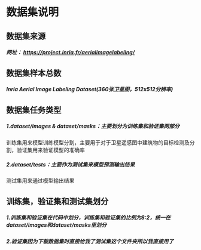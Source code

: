 # 数据集说明
## 数据集来源
#####  网址： https://project.inria.fr/aerialimagelabeling/

## 数据集样本总数
##### Inria Aerial Image Labeling Dataset(360张卫星图，512x512分辨率)
 
## 数据集任务类型
##### 1.dataset/images & dataset/masks：主要划分为训练集和验证集两部分
训练集用来模型训练模型分割，主要用于对于卫星遥感图中建筑物的目标检测及分割，验证集用来验证模型的准确率
##### 2.dataset/tests：主要作为测试集来模型预测输出结果
测试集用来通过模型输出结果

## 训练集，验证集和测试集划分
##### 1.训练集和验证集在代码中划分，训练集和验证集的比例为8:2，统一在dataset/images和dataset/masks里划分
##### 2.验证集因为下载数据集时直接给我了测试集这个文件夹所以我直接用了